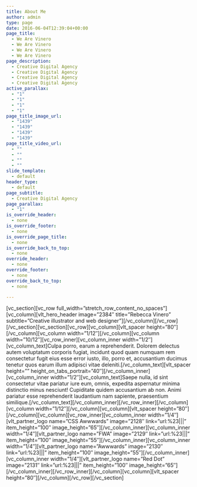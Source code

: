 ```yaml
---
title: About Me
author: admin
type: page
date: 2016-06-04T12:39:04+00:00
page_title:
  - We Are Vinero
  - We Are Vinero
  - We Are Vinero
  - We Are Vinero
page_description:
  - Creative Digital Agency
  - Creative Digital Agency
  - Creative Digital Agency
  - Creative Digital Agency
active_parallax:
  - "1"
  - "1"
  - "1"
  - "1"
page_title_image_url:
  - "1439"
  - "1439"
  - "1439"
  - "1439"
page_title_video_url:
  - ""
  - ""
  - ""
  - ""
slide_template:
  - default
header_type:
  - default
page_subtitle:
  - Creative Digital Agency
page_parallax:
  - "1"
is_override_header:
  - none
is_override_footer:
  - none
is_override_page_title:
  - none
is_override_back_to_top:
  - none
override_header:
  - none
override_footer:
  - none
override_back_to_top:
  - none

---
```

\[vc\_section\]\[vc\_row full\_width=&#8221;stretch\_row\_content\_no\_spaces&#8221;\]\[vc\_column\]\[vlt\_hero\_header image=&#8221;2384&#8243; title=&#8221;Rebecca Vinero&#8221; subtitle=&#8221;Creative illustrator and web designer&#8221;\]\[/vc\_column\]\[/vc\_row\]\[/vc\_section\]\[vc\_section\]\[vc\_row\]\[vc\_column\]\[vlt\_spacer height=&#8221;80&#8243;\]\[/vc\_column\]\[vc\_column width=&#8221;1/12&#8243;\]\[/vc\_column\]\[vc\_column width=&#8221;10/12&#8243;\]\[vc\_row\_inner\]\[vc\_column\_inner width=&#8221;1/2&#8243;\]\[vc\_column\_text\]Culpa porro, earum a reprehenderit. Dolorem delectus autem voluptatum corporis fugiat, incidunt quod quam numquam rem consectetur fugit eius esse error iusto, illo, porro et, accusantium ducimus tenetur quos earum illum adipisci vitae deleniti.\[/vc\_column\_text\]\[vlt\_spacer height=&#8221;&#8221; height\_on\_tabs\_portrait=&#8221;40&#8243;\]\[/vc\_column\_inner\]\[vc\_column\_inner width=&#8221;1/2&#8243;\]\[vc\_column\_text]Saepe nulla, id sint consectetur vitae pariatur iure eum, omnis, expedita aspernatur minima distinctio minus nesciunt! Cupiditate quidem accusantium ab non. Animi pariatur esse reprehenderit laudantium nam sapiente, praesentium similique.[/vc\_column\_text\]\[/vc\_column\_inner\]\[/vc\_row\_inner\]\[/vc\_column\]\[vc\_column width=&#8221;1/12&#8243;\]\[/vc\_column\]\[vc\_column\]\[vlt\_spacer height=&#8221;80&#8243;\]\[/vc\_column\]\[vc\_column\]\[vc\_row\_inner\]\[vc\_column\_inner width=&#8221;1/4&#8243;\]\[vlt\_partner\_logo name=&#8221;CSS Awwwards&#8221; image=&#8221;2128&#8243; link=&#8221;url:%23|||&#8221; item\_height=&#8221;100&#8243; image\_height=&#8221;65&#8243;\]\[/vc\_column\_inner\]\[vc\_column\_inner width=&#8221;1/4&#8243;\]\[vlt\_partner\_logo name=&#8221;FWA&#8221; image=&#8221;2129&#8243; link=&#8221;url:%23|||&#8221; item\_height=&#8221;100&#8243; image\_height=&#8221;55&#8243;\]\[/vc\_column\_inner\]\[vc\_column\_inner width=&#8221;1/4&#8243;\]\[vlt\_partner\_logo name=&#8221;Awwwards&#8221; image=&#8221;2130&#8243; link=&#8221;url:%23|||&#8221; item\_height=&#8221;100&#8243; image\_height=&#8221;55&#8243;\]\[/vc\_column\_inner\]\[vc\_column\_inner width=&#8221;1/4&#8243;\]\[vlt\_partner\_logo name=&#8221;Red Dot&#8221; image=&#8221;2131&#8243; link=&#8221;url:%23|||&#8221; item\_height=&#8221;100&#8243; image\_height=&#8221;65&#8243;\]\[/vc\_column\_inner\]\[/vc\_row\_inner\]\[/vc\_column\]\[vc\_column\]\[vlt\_spacer height=&#8221;80&#8243;\]\[/vc\_column\]\[/vc\_row\]\[/vc\_section\]